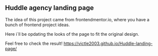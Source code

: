 ## Huddle agency landing page

The idea of this project came from frontendmentor.io, where you have a bunch of frontend project ideas.

Here i´ll be opdating the looks of the page to fit the original design.

Feel free to check the result! https://victle2003.github.io/Huddle-landing-page/